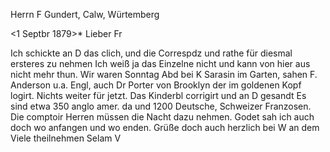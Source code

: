 Herrn F Gundert, Calw, Würtemberg

 <1 Septbr 1879>*
Lieber Fr

Ich schickte an D das clich‚ und die Correspdz und rathe für diesmal ersteres zu nehmen Ich weiß ja das Einzelne nicht und kann von hier aus nicht mehr thun. Wir waren Sonntag Abd bei K Sarasin im Garten, sahen F. Anderson u.a. Engl, auch Dr Porter von Brooklyn der im goldenen Kopf logirt. Nichts weiter für jetzt. Das Kinderbl corrigirt und an D gesandt Es sind etwa 350 anglo amer. da und 1200 Deutsche, Schweizer Franzosen. Die comptoir Herren müssen die Nacht dazu nehmen. Godet sah ich auch doch wo anfangen und wo enden. Grüße doch auch herzlich bei W an dem Viele theilnehmen 
 Selam V
